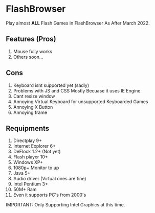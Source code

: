 # FlashBrowser
Play almost **ALL** Flash Games in FlashBrowser As After March 2022.



## Features (Pros)
1. Mouse fully works
2. Others soon...

## Cons
1. Keyboard isnt supported yet (sadly)
2. Problems with JS and CSS Mostly Becuase it uses IE Engine
3. Cant resize window
4. Annoying Virtual Keyboard for unsupported Keyboarded Games
5. Annoying X Button
6. Annoying frame


## Requipments
1. Directplay 9+
2. Internet Explorer 6+
3. DeFlock 1.2+ (Not yet)
4. Flash player 10+
5. Windows XP+
6. 1080p+ Monitor to up
7. Java 5+
8. Audio driver (Virtual ones are fine)
9. Intel Pentium 3+
10. 50M+ Ram
11. Even it supports PC's from 2000's

IMPORTANT: Only Supporting Intel Graphics at this time.
